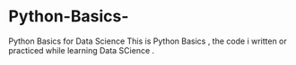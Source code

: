 # Python-Basics-
Python Basics for Data Science 
This is Python Basics , the code i written or practiced while learning Data SCience .
